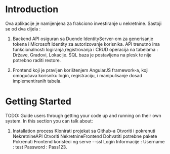 # Introduction 
Ova aplikacije je namijenjena za frakciono investiranje u nekretnine. Sastoji se od dva dijela :
1. Backend API osiguran sa Duende IdentityServer-om za generisanje tokena i Microsoft Identity za autorizovanje korisnika.
API trenutno ima funkcionalnosti logiranja,registrovanja i CRUD operacija na tabelama : Države, Gradovi, Lokacije.
SQL baza je postavljena na plesk te nije potrebno raditi restore. 

2. Frontend koji je pravljen korištenjem AngularJS framework-a, koji omogućava korisniku login, registraciju, i manipulisanje dosad implementiranih tabela.

# Getting Started
TODO: Guide users through getting your code up and running on their own system. In this section you can talk about:
1.	Installation process
  Klonirati projekat sa Github-a 
  Otvoriti i pokrenuti NekretnineAPI 
  Otvoriti NekretnineFrontend
  Dohvatiti potrebne pakete
  Pokrenuti Frontend koristeci ng serve --ssl 
Login Informacije : 
Username : test
Password : Pass123.
